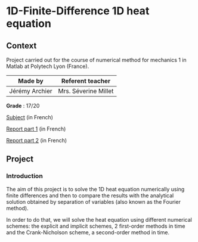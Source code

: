 # 1D-Finite-Difference 1D heat equation
## Context
Project carried out for the course of numerical method for mechanics 1 in Matlab at Polytech Lyon (France).

| Made by | Referent teacher | 
| ------------- |:-------------:|
| Jérémy Archier | Mrs. Séverine Millet |

**Grade** : 17/20

[Subject](Report/Enonce_TP_differences_finies_1D.pdf) (in French)

[Report part 1](Report/Compte_rendu_MNM1_partie_1.pdf) (in French)

[Report part 2](Report/Compte_rendu_MNM1_partie_1.pdf) (in French)


## Project
### Introduction
The aim of this project is to solve the 1D heat equation numerically using finite differences and then to compare the results with the analytical solution obtained by separation of variables (also known as the Fourier method).

In order to do that, we will solve the heat equation using different numerical schemes: the explicit and implicit schemes, 2 first-order methods in time and the Crank-Nicholson scheme, a second-order method in time.
